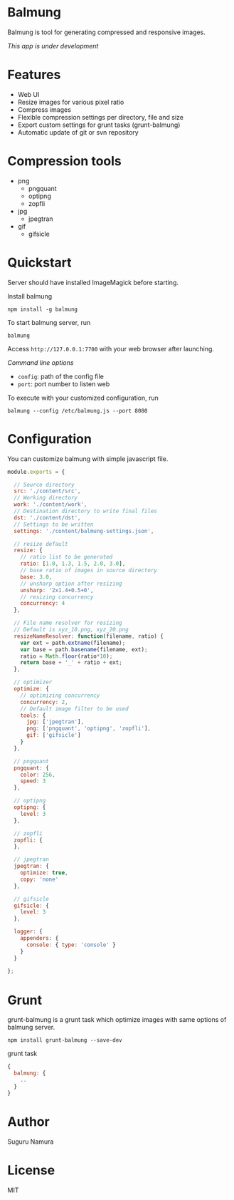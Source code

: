 
Balmung
==========

Balmung is tool for generating compressed and responsive images.

*This app is under development*

Features
==========

- Web UI
- Resize images for various pixel ratio
- Compress images
- Flexible compression settings per directory, file and size
- Export custom settings for grunt tasks (grunt-balmung)
- Automatic update of git or svn repository

Compression tools
==========

- png
  - pngquant
  - optipng
  - zopfli
- jpg
  - jpegtran
- gif
  - gifsicle

Quickstart
==========

Server should have installed ImageMagick before starting.

Install balmung

```
npm install -g balmung
```

To start balmung server, run

```
balmung
```

Access `http://127.0.0.1:7700` with your web browser after launching.

*Command line options*

* `config`: path of the config file
* `port`: port number to listen web

To execute with your customized configuration, run

```
balmung --config /etc/balmung.js --port 8080
```

Configuration
==========

You can customize balmung with simple javascript file.

```js
module.exports = {

  // Source directory
  src: './content/src',
  // Working directory
  work: './content/work',
  // Destination directory to write final files
  dst: './content/dst',
  // Settings to be written
  settings: './content/balmung-settings.json',

  // resize default
  resize: {
    // ratio list to be generated
    ratio: [1.0, 1.3, 1.5, 2.0, 3.0],
    // base ratio of images in source directory
    base: 3.0,
    // unsharp option after resizing
    unsharp: '2x1.4+0.5+0',
    // resizing concurrency
    concurrency: 4
  },

  // File name resolver for resizing
  // Default is xyz_10.png, xyz_20.png
  resizeNameResolver: function(filename, ratio) {
    var ext = path.extname(filename);
    var base = path.basename(filename, ext);
    ratio = Math.floor(ratio*10);
    return base + '_' + ratio + ext;
  },

  // optimizer
  optimize: {
    // optimizing concurrency
    concurrency: 2,
    // Default image filter to be used
    tools: {
      jpg: ['jpegtran'],
      png: ['pngquant', 'optipng', 'zopfli'],
      gif: ['gifsicle']
    }
  },

  // pngquant
  pngquant: {
    color: 256,
    speed: 3
  },

  // optipng
  optipng: {
    level: 3
  },

  // zopfli
  zopfli: {
  },

  // jpegtran
  jpegtran: {
    optimize: true,
    copy: 'none'
  },

  // gifsicle
  gifsicle: {
    level: 3
  },

  logger: {
    appenders: {
      console: { type: 'console' }
    }
  }
  
};
```

Grunt
==========

grunt-balmung is a grunt task which optimize images with same options of balmung server.

```
npm install grunt-balmung --save-dev
```

grunt task

```js
{
  balmung: {
    ..
  }
}

```

Author
==========
Suguru Namura

License
==========
MIT

